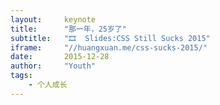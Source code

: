 ```yaml
---
layout:     keynote
title:      "那一年，25岁了"
subtitle:   "🎞  Slides:CSS Still Sucks 2015"
iframe:     "//huangxuan.me/css-sucks-2015/"
date:       2015-12-28
author:     "Youth"
tags:
    - 个人成长
---
```



